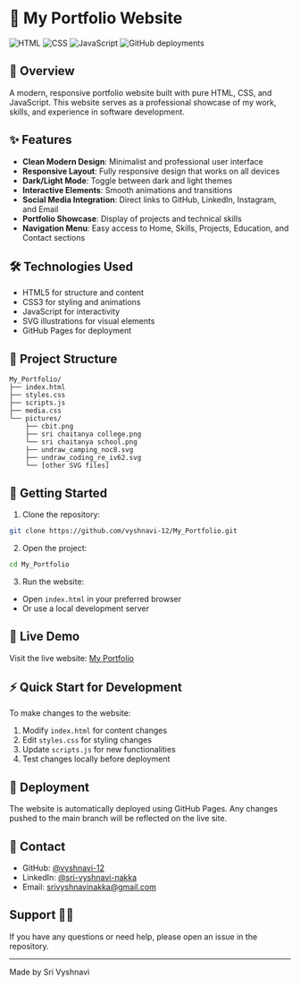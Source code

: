# 🌟 My Portfolio Website

![HTML](https://img.shields.io/badge/HTML-75.5%25-orange)
![CSS](https://img.shields.io/badge/CSS-17.6%25-blue)
![JavaScript](https://img.shields.io/badge/JavaScript-6.9%25-yellow)
![GitHub deployments](https://img.shields.io/badge/Deployments-13-success)

## 🎯 Overview

A modern, responsive portfolio website built with pure HTML, CSS, and JavaScript. This website serves as a professional showcase of my work, skills, and experience in software development.  


## ✨ Features

- **Clean Modern Design**: Minimalist and professional user interface
- **Responsive Layout**: Fully responsive design that works on all devices
- **Dark/Light Mode**: Toggle between dark and light themes
- **Interactive Elements**: Smooth animations and transitions
- **Social Media Integration**: Direct links to GitHub, LinkedIn, Instagram, and Email
- **Portfolio Showcase**: Display of projects and technical skills
- **Navigation Menu**: Easy access to Home, Skills, Projects, Education, and Contact sections

## 🛠️ Technologies Used

- HTML5 for structure and content
- CSS3 for styling and animations
- JavaScript for interactivity
- SVG illustrations for visual elements
- GitHub Pages for deployment

## 📁 Project Structure

```
My_Portfolio/
├── index.html
├── styles.css
├── scripts.js
├── media.css
└── pictures/
    ├── cbit.png
    ├── sri chaitanya college.png
    └── sri chaitanya school.png
    ├── undraw_camping_noc8.svg
    ├── undraw_coding_re_iv62.svg
    └── [other SVG files]
```

## 🚀 Getting Started

1. Clone the repository:
```bash
git clone https://github.com/vyshnavi-12/My_Portfolio.git
```

2. Open the project:
```bash
cd My_Portfolio
```

3. Run the website:
- Open `index.html` in your preferred browser
- Or use a local development server

## 📱 Live Demo

Visit the live website: [My Portfolio](https://vyshnavi-12.github.io/My_Portfolio/)

## ⚡ Quick Start for Development

To make changes to the website:

1. Modify `index.html` for content changes
2. Edit `styles.css` for styling changes
3. Update `scripts.js` for new functionalities
4. Test changes locally before deployment

## 🔄 Deployment

The website is automatically deployed using GitHub Pages. Any changes pushed to the main branch will be reflected on the live site.

## 📧 Contact

- GitHub: [@vyshnavi-12](https://github.com/vyshnavi-12)
- LinkedIn: [@sri-vyshnavi-nakka](https://www.linkedin.com/in/sri-vyshnavi-nakka-38136428b/)
- Email: [srivyshnavinakka@gmail.com](mailto:srivyshnavinakka@gmail.com)

## Support 🙋‍♂️

If you have any questions or need help, please open an issue in the repository.

---
Made by Sri Vyshnavi
